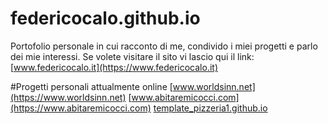 # federicocalo.github.io
Portofolio personale in cui racconto di me, condivido i miei progetti e parlo dei mie interessi. Se volete visitare il sito vi lascio qui il link: [www.federicocalo.it](https://www.federicocalo.it)

#Progetti personali attualmente online
[www.worldsinn.net](https://www.worldsinn.net)
[www.abitaremicocci.com](https://www.abitaremicocci.com)
[template_pizzeria1.github.io](https://fedcal.github.io/template_pizzeria1.github.io/)
